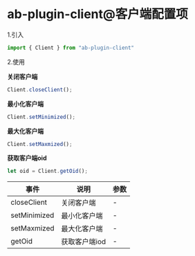 # ab-plugin-client@客户端配置项

1.引入

```js
import { Client } from "ab-plugin-client"
```

2.使用

**关闭客户端**

```js
Client.closeClient();
```

**最小化客户端**

```js
Client.setMinimized();
```

**最大化客户端**

```js
Client.setMaxmized();
```

**获取客户端oid**

```js
let oid = Client.getOid();
```

| 事件     | 说明 | 参数 |
| -------- | --- | --- |
| closeClient | 关闭客户端 | - |
| setMinimized | 最小化客户端 | - |
| setMaxmized | 最大化客户端 | - |
| getOid | 获取客户端iod | - |